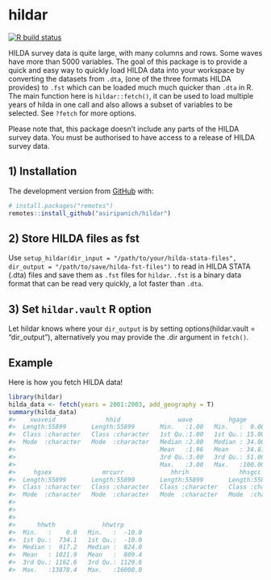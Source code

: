 
<!-- README.md is generated from README.Rmd. Please edit that file -->

# hildar

<!-- badges: start -->

[![R build
status](https://github.com/asiripanich/hildar/workflows/R-CMD-check/badge.svg)](https://github.com/asiripanich/hildar/actions)
<!-- badges: end -->

HILDA survey data is quite large, with many columns and rows. Some waves
have more than 5000 variables. The goal of this package is to provide a
quick and easy way to quickly load HILDA data into your workspace by
converting the datasets from `.dta`, (one of the three formats HILDA
provides) to `.fst` which can be loaded much much quicker than `.dta` in
R. The main function here is `hildar::fetch()`, it can be used to load
multiple years of hilda in one call and also allows a subset of
variables to be selected. See `?fetch` for more options.

Please note that, this package doesn’t include any parts of the HILDA
survey data. You must be authorised to have access to a release of HILDA
survey data.

## 1\) Installation

The development version from [GitHub](https://github.com/) with:

``` r
# install.packages("remotes")
remotes::install_github("asiripanich/hildar")
```

## 2\) Store HILDA files as fst

Use `setup_hildar(dir_input = "/path/to/your/hilda-stata-files",
dir_output = "/path/to/save/hilda-fst-files")` to read in HILDA STATA
(.dta) files and save them as `.fst` files for `hildar`. `.fst` is a
binary data format that can be read very quickly, a lot faster than
`.dta`.

## 3\) Set `hildar.vault` R option

Let hildar knows where your `dir_output` is by setting
options(hildar.vault = “dir\_output”), alternatively you may provide the
.dir argument in `fetch()`.

## Example

Here is how you fetch HILDA data\!

``` r
library(hildar)
hilda_data <- fetch(years = 2001:2003, add_geography = T)
summary(hilda_data)
#>    xwaveid              hhid                wave          hgage       
#>  Length:55899       Length:55899       Min.   :1.00   Min.   :  0.00  
#>  Class :character   Class :character   1st Qu.:1.00   1st Qu.: 15.00  
#>  Mode  :character   Mode  :character   Median :2.00   Median : 34.00  
#>                                        Mean   :1.96   Mean   : 34.81  
#>                                        3rd Qu.:3.00   3rd Qu.: 51.00  
#>                                        Max.   :3.00   Max.   :100.00  
#>     hgsex              mrcurr             hhrih              hhsgcc         
#>  Length:55899       Length:55899       Length:55899       Length:55899      
#>  Class :character   Class :character   Class :character   Class :character  
#>  Mode  :character   Mode  :character   Mode  :character   Mode  :character  
#>                                                                             
#>                                                                             
#>                                                                             
#>      hhwth             hhwtrp       
#>  Min.   :    0.0   Min.   :  -10.0  
#>  1st Qu.:  734.1   1st Qu.:  -10.0  
#>  Median :  917.2   Median :  824.0  
#>  Mean   : 1021.9   Mean   :  809.4  
#>  3rd Qu.: 1162.6   3rd Qu.: 1129.6  
#>  Max.   :13878.4   Max.   :16000.0
```
